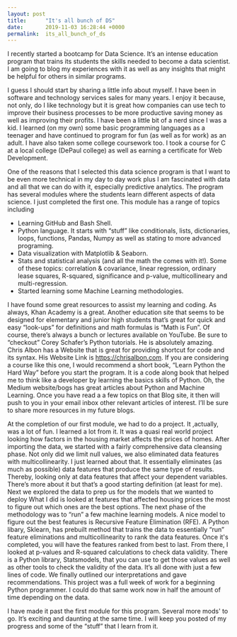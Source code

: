 ```yaml
---
layout: post
title:      "It's all bunch of DS"
date:       2019-11-03 16:28:44 +0000
permalink:  its_all_bunch_of_ds
---
```



I recently started a bootcamp for Data Science.  It’s an intense education program that trains its students the skills needed to become a data scientist.  I am going to blog my experiences with it as well as any insights that might be helpful for others in similar programs.  

I guess I should start by sharing a little info about myself.  I have been in software and technology services sales for many years. I enjoy it because, not only, do I like technology but it is great how companies can use tech to improve their business processes to be more productive saving money as well as improving their profits.  I have been a little bit of a nerd since I was a kid.  I learned (on my own) some basic programming languages as a teenager and have continued to program for fun (as well as for work) as an adult.   I have also taken some college coursework too.  I took a course for C at a local college (DePaul college) as well as earning a certificate for Web Development.   

One of the reasons that I selected this data science program is that I want to be even more technical in my day to day work plus I am fascinated with data and all that we can do with it, especially predictive analytics.  The program has several modules where the students learn different aspects of data science.  I just completed the first one.  This module has a range of topics including

* Learning GitHub and Bash Shell.
* Python language.  It starts with “stuff” like conditionals, lists, dictionaries, loops, functions, Pandas, Numpy as well as stating to more advanced programing.
* Data visualization with Matplotlib & Seaborn.
* Stats and statistical analysis (and all the math the comes with it!).  Some of these topics:   correlation & covariance, linear regression, ordinary lease squares, R-squared, significance and p-value, multicollineary and multi-regression.
* Started learning some Machine Learning methodologies.  


I have found some great resources to assist my learning and coding.   As always, Khan Academy is a great.   Another education site that seems to be designed for elementary and junior high students that’s great for quick and easy “look-ups” for definitions and math formulas is “Math is Fun”. Of course, there’s always a bunch or lectures available on YouTube.  Be sure to “checkout” Corey Schafer’s Python tutorials.  He is absolutely amazing.  Chris Albon has a Website that is great for providing shortcut for code and its syntax.  His Website Link is https://chrisalbon.com.  If you are considering a course like this one, I would recommend a short book, “Learn Python the Hard Way” before you start the program.  It is a code along book that helped me to think like a developer by learning the basics skills of Python.  Oh, the Medium website/bogs has great articles about Python and Machine Learning.  Once you have read a a few topics on that Blog site, it then will push to you in your email inbox other relevant articles of interest.  I’ll be sure to share more resources in my future blogs.  

At the completion of our first module, we had to do a project. It ,actually, was a lot of fun.  I learned a lot from it.  It was a quasi real world project looking how factors in the housing market affects the prices of homes.  After importing the data, we started with a fairly comprehensive data cleansing phase.  Not only did we limit null values, we also eliminated data features with multicollinearity.  I just learned about that.  It essentially eliminates  (as much as possible) data features that produce the same type of results.  Thereby, looking only at data features that affect your dependent variables.  There’s more about it but that’s a good starting definition (at least for me).  Next we explored the data to prep us for the models that we wanted to deploy  What I did is looked at features that affected housing prices the most to figure out which ones are the best options.  The next phase of the methodology was to “run” a few machine learning models.  A nice model to figure out the best features is Recursive Feature Elimination (RFE).  A Python libary, Sklearn, has prebuilt method that trains the data to essentially “run” feature eliminations and multicollinearity to rank the data features.  Once it's completed, you will have the features ranked from best to last.  From there, I looked at p-values and R-squared calculations to check data validity.  There is a Python library,  Statsmodels, that you can use to get those values as well as other tools to check the validity of the data.  It’s all done with just a few lines of code.  We finally outlined our interpretations and gave recommendations.  This project was a full week of work for a beginning Python programmer.  I could do that same work now in half the amount of time depending on the data.  

I have made it past the first module for this program.  Several more mods' to go.  It’s exciting and daunting at the same time.  I will keep you posted of my progress and some of the “stuff” that I learn from it.  

